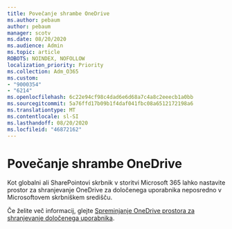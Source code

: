 ```yaml
---
title: Povečanje shrambe OneDrive
ms.author: pebaum
author: pebaum
manager: scotv
ms.date: 08/20/2020
ms.audience: Admin
ms.topic: article
ROBOTS: NOINDEX, NOFOLLOW
localization_priority: Priority
ms.collection: Adm_O365
ms.custom:
- "9000354"
- "6214"
ms.openlocfilehash: 6c22e94cf98c4dad6e6d68a7c4a8c2eeecb1a0bb
ms.sourcegitcommit: 5a76ffd17b09b1f4daf041fbc08a6512172198a6
ms.translationtype: MT
ms.contentlocale: sl-SI
ms.lasthandoff: 08/20/2020
ms.locfileid: "46872162"
---
```

# <a name="increase-onedrive-storage"></a>Povečanje shrambe OneDrive

Kot globalni ali SharePointovi skrbnik v storitvi Microsoft 365 lahko nastavite prostor za shranjevanje OneDrive za določenega uporabnika neposredno v Microsoftovem skrbniškem središču.  

Če želite več informacij, glejte [Spreminjanje OneDrive prostora za shranjevanje določenega uporabnika](https://docs.microsoft.com/onedrive/change-user-storage).
